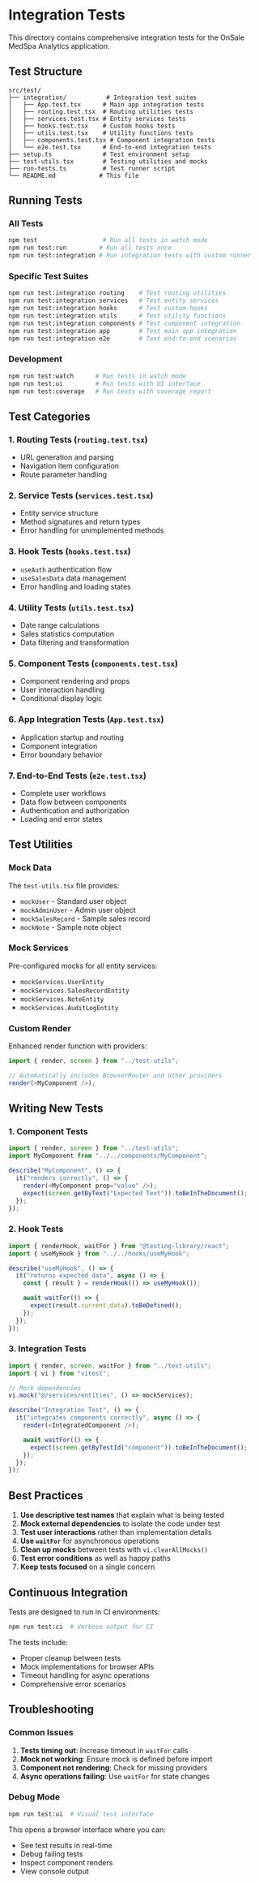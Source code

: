 # Integration Tests

This directory contains comprehensive integration tests for the OnSale MedSpa Analytics application.

## Test Structure

```
src/test/
├── integration/           # Integration test suites
│   ├── App.test.tsx      # Main app integration tests
│   ├── routing.test.tsx  # Routing utilities tests
│   ├── services.test.tsx # Entity services tests
│   ├── hooks.test.tsx    # Custom hooks tests
│   ├── utils.test.tsx    # Utility functions tests
│   ├── components.test.tsx # Component integration tests
│   └── e2e.test.tsx      # End-to-end integration tests
├── setup.ts              # Test environment setup
├── test-utils.tsx        # Testing utilities and mocks
├── run-tests.ts          # Test runner script
└── README.md            # This file
```

## Running Tests

### All Tests

```bash
npm test                  # Run all tests in watch mode
npm run test:run         # Run all tests once
npm run test:integration # Run integration tests with custom runner
```

### Specific Test Suites

```bash
npm run test:integration routing    # Test routing utilities
npm run test:integration services   # Test entity services
npm run test:integration hooks      # Test custom hooks
npm run test:integration utils      # Test utility functions
npm run test:integration components # Test component integration
npm run test:integration app        # Test main app integration
npm run test:integration e2e        # Test end-to-end scenarios
```

### Development

```bash
npm run test:watch      # Run tests in watch mode
npm run test:ui         # Run tests with UI interface
npm run test:coverage   # Run tests with coverage report
```

## Test Categories

### 1. Routing Tests (`routing.test.tsx`)

- URL generation and parsing
- Navigation item configuration
- Route parameter handling

### 2. Service Tests (`services.test.tsx`)

- Entity service structure
- Method signatures and return types
- Error handling for unimplemented methods

### 3. Hook Tests (`hooks.test.tsx`)

- `useAuth` authentication flow
- `useSalesData` data management
- Error handling and loading states

### 4. Utility Tests (`utils.test.tsx`)

- Date range calculations
- Sales statistics computation
- Data filtering and transformation

### 5. Component Tests (`components.test.tsx`)

- Component rendering and props
- User interaction handling
- Conditional display logic

### 6. App Integration Tests (`App.test.tsx`)

- Application startup and routing
- Component integration
- Error boundary behavior

### 7. End-to-End Tests (`e2e.test.tsx`)

- Complete user workflows
- Data flow between components
- Authentication and authorization
- Loading and error states

## Test Utilities

### Mock Data

The `test-utils.tsx` file provides:

- `mockUser` - Standard user object
- `mockAdminUser` - Admin user object
- `mockSalesRecord` - Sample sales record
- `mockNote` - Sample note object

### Mock Services

Pre-configured mocks for all entity services:

- `mockServices.UserEntity`
- `mockServices.SalesRecordEntity`
- `mockServices.NoteEntity`
- `mockServices.AuditLogEntity`

### Custom Render

Enhanced render function with providers:

```typescript
import { render, screen } from "../test-utils";

// Automatically includes BrowserRouter and other providers
render(<MyComponent />);
```

## Writing New Tests

### 1. Component Tests

```typescript
import { render, screen } from "../test-utils";
import MyComponent from "../../components/MyComponent";

describe("MyComponent", () => {
  it("renders correctly", () => {
    render(<MyComponent prop="value" />);
    expect(screen.getByText("Expected Text")).toBeInTheDocument();
  });
});
```

### 2. Hook Tests

```typescript
import { renderHook, waitFor } from "@testing-library/react";
import { useMyHook } from "../../hooks/useMyHook";

describe("useMyHook", () => {
  it("returns expected data", async () => {
    const { result } = renderHook(() => useMyHook());

    await waitFor(() => {
      expect(result.current.data).toBeDefined();
    });
  });
});
```

### 3. Integration Tests

```typescript
import { render, screen, waitFor } from "../test-utils";
import { vi } from "vitest";

// Mock dependencies
vi.mock("@/services/entities", () => mockServices);

describe("Integration Test", () => {
  it("integrates components correctly", async () => {
    render(<IntegratedComponent />);

    await waitFor(() => {
      expect(screen.getByTestId("component")).toBeInTheDocument();
    });
  });
});
```

## Best Practices

1. **Use descriptive test names** that explain what is being tested
2. **Mock external dependencies** to isolate the code under test
3. **Test user interactions** rather than implementation details
4. **Use `waitFor`** for asynchronous operations
5. **Clean up mocks** between tests with `vi.clearAllMocks()`
6. **Test error conditions** as well as happy paths
7. **Keep tests focused** on a single concern

## Continuous Integration

Tests are designed to run in CI environments:

```bash
npm run test:ci  # Verbose output for CI
```

The tests include:

- Proper cleanup between tests
- Mock implementations for browser APIs
- Timeout handling for async operations
- Comprehensive error scenarios

## Troubleshooting

### Common Issues

1. **Tests timing out**: Increase timeout in `waitFor` calls
2. **Mock not working**: Ensure mock is defined before import
3. **Component not rendering**: Check for missing providers
4. **Async operations failing**: Use `waitFor` for state changes

### Debug Mode

```bash
npm run test:ui  # Visual test interface
```

This opens a browser interface where you can:

- See test results in real-time
- Debug failing tests
- Inspect component renders
- View console output

